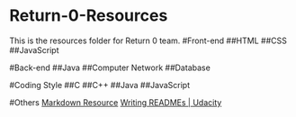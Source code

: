 # Return-0-Resources
This is the resources folder for Return 0 team.
#Front-end
##HTML
##CSS
##JavaScript

#Back-end
##Java
##Computer Network
##Database

#Coding Style
##C
##C++
##Java
##JavaScript

#Others
[Markdown Resource](https://guides.github.com/features/mastering-markdown/)
[Writing READMEs | Udacity](https://www.udacity.com/course/writing-readmes--ud777)
